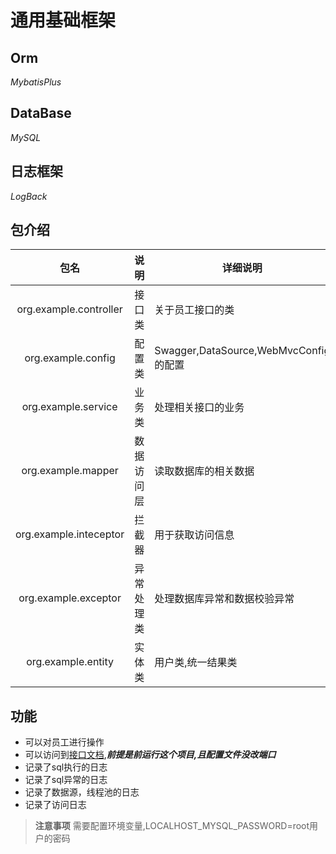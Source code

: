 # 通用基础框架
## Orm
*MybatisPlus*
## DataBase
*MySQL*
## 日志框架
*LogBack*
## 包介绍
| 包名 | 说明 | 详细说明 |
| :---: | --- | --- |
| org.example.controller | 接口类 | 关于员工接口的类 |
| org.example.config | 配置类 | Swagger,DataSource,WebMvcConfig的配置 |
| org.example.service | 业务类 | 处理相关接口的业务 |
| org.example.mapper | 数据访问层 | 读取数据库的相关数据 |
| org.example.inteceptor | 拦截器 | 用于获取访问信息 |
| org.example.exceptor | 异常处理类 | 处理数据库异常和数据校验异常 |
| org.example.entity | 实体类 | 用户类,统一结果类 |
## 功能
+ 可以对员工进行操作
+ 可以访问到[接口文档](http://localhost:8080/doc.html),***前提是前运行这个项目,且配置文件没改端口***
+ 记录了sql执行的日志
+ 记录了sql异常的日志
+ 记录了数据源，线程池的日志
+ 记录了访问日志
> **注意事项**
> 需要配置环境变量,LOCALHOST_MYSQL_PASSWORD=root用户的密码

